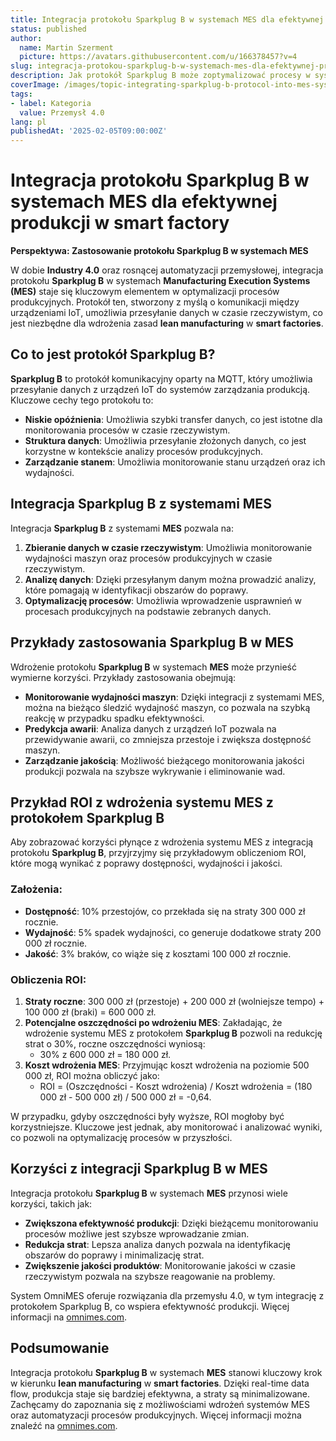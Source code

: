 ```yaml
---
title: Integracja protokołu Sparkplug B w systemach MES dla efektywnej produkcji w smart factory
status: published
author:
  name: Martin Szerment
  picture: https://avatars.githubusercontent.com/u/166378457?v=4
slug: integracja-protokou-sparkplug-b-w-systemach-mes-dla-efektywnej-produkcji-w-smart-factory
description: Jak protokół Sparkplug B może zoptymalizować procesy w systemach MES w smart factory, wspierając lean manufacturing.
coverImage: /images/topic-integrating-sparkplug-b-protocol-into-mes-systems-for-enhancing-lean-manufacturing-in-smart-factories-this-topic-e.png
tags:
- label: Kategoria
  value: Przemysł 4.0
lang: pl
publishedAt: '2025-02-05T09:00:00Z'
---
```

# Integracja protokołu Sparkplug B w systemach MES dla efektywnej produkcji w smart factory

**Perspektywa: Zastosowanie protokołu Sparkplug B w systemach MES**

W dobie **Industry 4.0** oraz rosnącej automatyzacji przemysłowej, integracja protokołu **Sparkplug B** w systemach **Manufacturing Execution Systems (MES)** staje się kluczowym elementem w optymalizacji procesów produkcyjnych. Protokół ten, stworzony z myślą o komunikacji między urządzeniami IoT, umożliwia przesyłanie danych w czasie rzeczywistym, co jest niezbędne dla wdrożenia zasad **lean manufacturing** w **smart factories**.

## Co to jest protokół Sparkplug B?

**Sparkplug B** to protokół komunikacyjny oparty na MQTT, który umożliwia przesyłanie danych z urządzeń IoT do systemów zarządzania produkcją. Kluczowe cechy tego protokołu to:
- **Niskie opóźnienia**: Umożliwia szybki transfer danych, co jest istotne dla monitorowania procesów w czasie rzeczywistym.
- **Struktura danych**: Umożliwia przesyłanie złożonych danych, co jest korzystne w kontekście analizy procesów produkcyjnych.
- **Zarządzanie stanem**: Umożliwia monitorowanie stanu urządzeń oraz ich wydajności.

## Integracja Sparkplug B z systemami MES

Integracja **Sparkplug B** z systemami **MES** pozwala na:
1. **Zbieranie danych w czasie rzeczywistym**: Umożliwia monitorowanie wydajności maszyn oraz procesów produkcyjnych w czasie rzeczywistym.
2. **Analizę danych**: Dzięki przesyłanym danym można prowadzić analizy, które pomagają w identyfikacji obszarów do poprawy.
3. **Optymalizację procesów**: Umożliwia wprowadzenie usprawnień w procesach produkcyjnych na podstawie zebranych danych.

## Przykłady zastosowania Sparkplug B w MES

Wdrożenie protokołu **Sparkplug B** w systemach **MES** może przynieść wymierne korzyści. Przykłady zastosowania obejmują:
- **Monitorowanie wydajności maszyn**: Dzięki integracji z systemami MES, można na bieżąco śledzić wydajność maszyn, co pozwala na szybką reakcję w przypadku spadku efektywności.
- **Predykcja awarii**: Analiza danych z urządzeń IoT pozwala na przewidywanie awarii, co zmniejsza przestoje i zwiększa dostępność maszyn.
- **Zarządzanie jakością**: Możliwość bieżącego monitorowania jakości produkcji pozwala na szybsze wykrywanie i eliminowanie wad.

## Przykład ROI z wdrożenia systemu MES z protokołem Sparkplug B

Aby zobrazować korzyści płynące z wdrożenia systemu MES z integracją protokołu **Sparkplug B**, przyjrzyjmy się przykładowym obliczeniom ROI, które mogą wynikać z poprawy dostępności, wydajności i jakości.

### Założenia:
- **Dostępność**: 10% przestojów, co przekłada się na straty 300 000 zł rocznie.
- **Wydajność**: 5% spadek wydajności, co generuje dodatkowe straty 200 000 zł rocznie.
- **Jakość**: 3% braków, co wiąże się z kosztami 100 000 zł rocznie.

### Obliczenia ROI:
1. **Straty roczne**: 300 000 zł (przestoje) + 200 000 zł (wolniejsze tempo) + 100 000 zł (braki) = 600 000 zł.
2. **Potencjalne oszczędności po wdrożeniu MES**: Zakładając, że wdrożenie systemu MES z protokołem **Sparkplug B** pozwoli na redukcję strat o 30%, roczne oszczędności wyniosą:
   - 30% z 600 000 zł = 180 000 zł.
3. **Koszt wdrożenia MES**: Przyjmując koszt wdrożenia na poziomie 500 000 zł, ROI można obliczyć jako:
   - ROI = (Oszczędności - Koszt wdrożenia) / Koszt wdrożenia = (180 000 zł - 500 000 zł) / 500 000 zł = -0,64.

W przypadku, gdyby oszczędności były wyższe, ROI mogłoby być korzystniejsze. Kluczowe jest jednak, aby monitorować i analizować wyniki, co pozwoli na optymalizację procesów w przyszłości.

## Korzyści z integracji Sparkplug B w MES

Integracja protokołu **Sparkplug B** w systemach **MES** przynosi wiele korzyści, takich jak:
- **Zwiększona efektywność produkcji**: Dzięki bieżącemu monitorowaniu procesów możliwe jest szybsze wprowadzanie zmian.
- **Redukcja strat**: Lepsza analiza danych pozwala na identyfikację obszarów do poprawy i minimalizację strat.
- **Zwiększenie jakości produktów**: Monitorowanie jakości w czasie rzeczywistym pozwala na szybsze reagowanie na problemy.

System OmniMES oferuje rozwiązania dla przemysłu 4.0, w tym integrację z protokołem Sparkplug B, co wspiera efektywność produkcji. Więcej informacji na [omnimes.com](https://www.omnimes.com/pl/projekt).

## Podsumowanie

Integracja protokołu **Sparkplug B** w systemach **MES** stanowi kluczowy krok w kierunku **lean manufacturing** w **smart factories**. Dzięki real-time data flow, produkcja staje się bardziej efektywna, a straty są minimalizowane. Zachęcamy do zapoznania się z możliwościami wdrożeń systemów MES oraz automatyzacji procesów produkcyjnych. Więcej informacji można znaleźć na [omnimes.com](https://www.omnimes.com/pl/kontakt).

